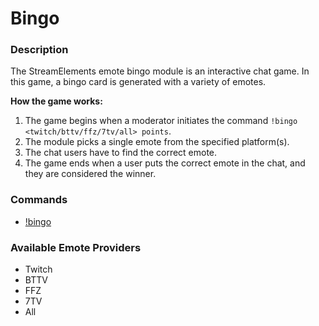 # Bingo

### Description

The StreamElements emote bingo module is an interactive chat game. In this game, a bingo card is generated with a variety of emotes.

**How the game works:**

1. The game begins when a moderator initiates the command `!bingo <twitch/bttv/ffz/7tv/all> points`.
2. The module picks a single emote from the specified platform(s).
3. The chat users have to find the correct emote.
4. The game ends when a user puts the correct emote in the chat, and they are considered the winner.

### Commands

- [!bingo](/chatbot/commands/default/bingo)



### Available Emote Providers

- Twitch
- BTTV
- FFZ
- 7TV
- All

